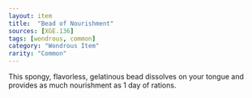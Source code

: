 ```yaml
---
layout: item
title:  "Bead of Nourishment"
sources: [XGE.136]
tags: [wondrous, common]
category: "Wondrous Item"
rarity: "Common"
---
```


This spongy, flavorless, gelatinous bead dissolves on your tongue and provides as much nourishment as 1 day of rations.